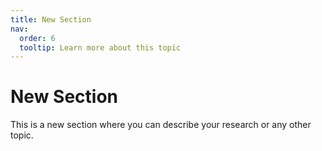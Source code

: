 ```yaml
---
title: New Section
nav:
  order: 6
  tooltip: Learn more about this topic
---
```


# New Section  

This is a new section where you can describe your research or any other topic.
